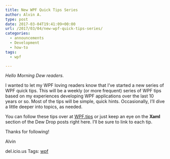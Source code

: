 ```yaml
---
title: New WPF Quick Tips Series
author: Alvin A.
type: post
date: 2017-03-04T19:41:09+00:00
url: /2017/03/04/new-wpf-quick-tips-series/
categories:
  - announcements
  - Development
  - how-to
tags:
  - wpf

---
```

_Hello Morning Dew readers._

I wanted to let my WPF loving readers know that I&#8217;ve started a new series of WPF quick tips. This will be a weekly (or more frequent) series of WPF tips based on my experiences developing WPF applications over the last 10 years or so. Most of the tips will be simple, quick hints. Occasionally, I&#8217;ll dive a little deeper into topics, as needed.

You can follow these tips over at <a href="http://www.wpf.tips/" target="_blank">WPF.tips</a> or just keep an eye on the **Xaml** section of the Dew Drop posts right here. I&#8217;ll be sure to link to each tip.

Thanks for following!

Alvin

<div id="scid:77ECF5F8-D252-44F5-B4EB-D463C5396A79:48a4ecbc-4dcd-4be1-9d45-b6922550ac61" class="wlWriterEditableSmartContent" style="float: none; padding-bottom: 0px; padding-top: 0px; padding-left: 0px; margin: 0px; display: inline; padding-right: 0px">
  del.icio.us Tags: <a href="http://del.icio.us/popular/wpf" rel="tag">wpf</a>
</div>